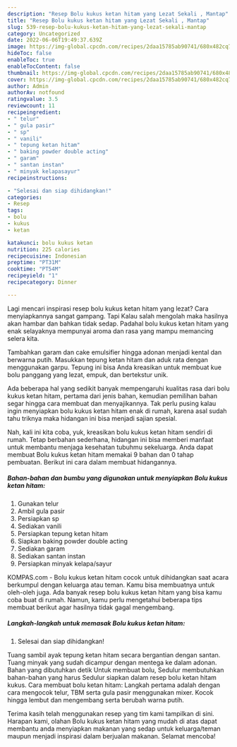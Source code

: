 ```yaml
---
description: "Resep Bolu kukus ketan hitam yang Lezat Sekali , Mantap"
title: "Resep Bolu kukus ketan hitam yang Lezat Sekali , Mantap"
slug: 539-resep-bolu-kukus-ketan-hitam-yang-lezat-sekali-mantap
category: Uncategorized
date: 2022-06-06T19:49:37.639Z
image: https://img-global.cpcdn.com/recipes/2daa15785ab90741/680x482cq70/bolu-kukus-ketan-hitam-foto-resep-utama.jpg
hideToc: false
enableToc: true
enableTocContent: false
thumbnail: https://img-global.cpcdn.com/recipes/2daa15785ab90741/680x482cq70/bolu-kukus-ketan-hitam-foto-resep-utama.jpg
cover: https://img-global.cpcdn.com/recipes/2daa15785ab90741/680x482cq70/bolu-kukus-ketan-hitam-foto-resep-utama.jpg
author: Admin
authorAv: notfound
ratingvalue: 3.5
reviewcount: 11
recipeingredient:
- " telur"
- " gula pasir"
- " sp"
- " vanili"
- " tepung ketan hitam"
- " baking powder double acting"
- " garam"
- " santan instan"
- " minyak kelapasayur"
recipeinstructions:

- "Selesai dan siap dihidangkan!"
categories:
- Resep
tags:
- bolu
- kukus
- ketan

katakunci: bolu kukus ketan 
nutrition: 225 calories
recipecuisine: Indonesian
preptime: "PT31M"
cooktime: "PT54M"
recipeyield: "1"
recipecategory: Dinner

---
```



Lagi mencari inspirasi resep bolu kukus ketan hitam yang lezat? Cara menyiapkannya sangat gampang. Tapi Kalau salah mengolah maka hasilnya akan hambar dan bahkan tidak sedap. Padahal bolu kukus ketan hitam yang enak selayaknya mempunyai aroma dan rasa yang mampu memancing selera kita.


Tambahkan garam dan cake emulsifier hingga adonan menjadi kental dan berwarna putih. Masukkan tepung ketan hitam dan aduk rata dengan menggunakan garpu. Tepung ini bisa Anda kreasikan untuk membuat kue bolu panggang yang lezat, empuk, dan bertekstur unik.

Ada beberapa hal yang sedikit banyak mempengaruhi kualitas rasa dari bolu kukus ketan hitam, pertama dari jenis bahan, kemudian pemilihan bahan segar hingga cara membuat dan menyajikannya. Tak perlu pusing kalau ingin menyiapkan bolu kukus ketan hitam enak di rumah, karena asal sudah tahu triknya maka hidangan ini bisa menjadi sajian spesial.


Nah, kali ini kita coba, yuk, kreasikan bolu kukus ketan hitam sendiri di rumah. Tetap berbahan sederhana, hidangan ini bisa memberi manfaat untuk membantu menjaga kesehatan tubuhmu sekeluarga. Anda dapat membuat Bolu kukus ketan hitam memakai 9 bahan dan 0 tahap pembuatan. Berikut ini cara dalam membuat hidangannya.

<!--inarticleads1-->

##### Bahan-bahan dan bumbu yang digunakan untuk menyiapkan Bolu kukus ketan hitam:

1. Gunakan  telur
1. Ambil  gula pasir
1. Persiapkan  sp
1. Sediakan  vanili
1. Persiapkan  tepung ketan hitam
1. Siapkan  baking powder double acting
1. Sediakan  garam
1. Sediakan  santan instan
1. Persiapkan  minyak kelapa/sayur


KOMPAS.com - Bolu kukus ketan hitam cocok untuk dihidangkan saat acara berkumpul dengan keluarga atau teman. Kamu bisa membuatnya untuk oleh-oleh juga. Ada banyak resep bolu kukus ketan hitam yang bisa kamu coba buat di rumah. Namun, kamu perlu mengetahui beberapa tips membuat berikut agar hasilnya tidak gagal mengembang. 

<!--inarticleads2-->

##### Langkah-langkah untuk memasak Bolu kukus ketan hitam:


1. Selesai dan siap dihidangkan!

Tuang sambil ayak tepung ketan hitam secara bergantian dengan santan. Tuang minyak yang sudah dicampur dengan mentega ke dalam adonan. Bahan yang dibutuhkan detik Untuk membuat bolu, Sedulur membutuhkan bahan-bahan yang harus Sedulur siapkan dalam resep bolu ketan hitam kukus. Cara membuat bolu ketan hitam: Langkah pertama adalah dengan cara mengocok telur, TBM serta gula pasir menggunakan mixer. Kocok hingga lembut dan mengembang serta berubah warna putih. 

Terima kasih telah menggunakan resep yang tim kami tampilkan di sini. Harapan kami, olahan Bolu kukus ketan hitam yang mudah di atas dapat membantu anda menyiapkan makanan yang sedap untuk keluarga/teman maupun menjadi inspirasi dalam berjualan makanan. Selamat mencoba!
